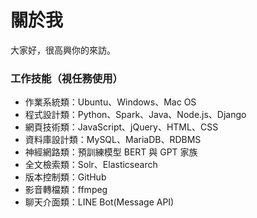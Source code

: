 # 關於我
大家好，很高興你的來訪。

### 工作技能（視任務使用）
- 作業系統類：Ubuntu、Windows、Mac OS
- 程式設計類：Python、Spark、Java、Node.js、Django
- 網頁技術類：JavaScript、jQuery、HTML、CSS
- 資料庫設計類：MySQL、MariaDB、RDBMS
- 神經網路類：預訓練模型 BERT 與 GPT 家族
- 全文檢索類：Solr、Elasticsearch
- 版本控制類：GitHub
- 影音轉檔類：ffmpeg
- 聊天介面類：LINE Bot(Message API)
